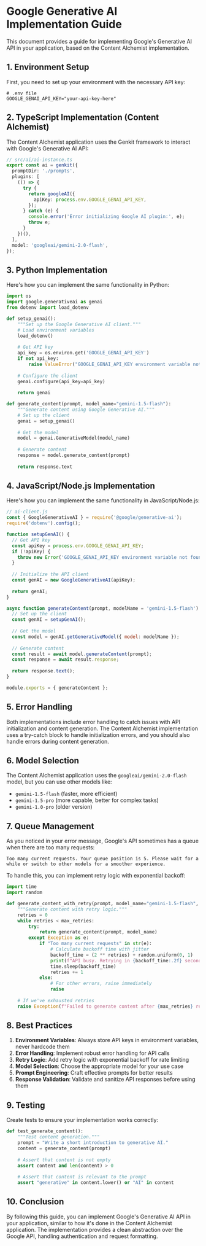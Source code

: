 # Google Generative AI Implementation Guide

This document provides a guide for implementing Google's Generative AI API in your application, based on the Content Alchemist implementation.

## 1. Environment Setup

First, you need to set up your environment with the necessary API key:

```
# .env file
GOOGLE_GENAI_API_KEY="your-api-key-here"
```

## 2. TypeScript Implementation (Content Alchemist)

The Content Alchemist application uses the Genkit framework to interact with Google's Generative AI API:

```typescript
// src/ai/ai-instance.ts
export const ai = genkit({
  promptDir: './prompts',
  plugins: [
    (() => {
      try {
        return googleAI({
          apiKey: process.env.GOOGLE_GENAI_API_KEY,
        });
      } catch (e) {
        console.error('Error initializing Google AI plugin:', e);
        throw e;
      }
    })(),
  ],
  model: 'googleai/gemini-2.0-flash',
});
```

## 3. Python Implementation

Here's how you can implement the same functionality in Python:

```python
import os
import google.generativeai as genai
from dotenv import load_dotenv

def setup_genai():
    """Set up the Google Generative AI client."""
    # Load environment variables
    load_dotenv()
    
    # Get API key
    api_key = os.environ.get('GOOGLE_GENAI_API_KEY')
    if not api_key:
        raise ValueError("GOOGLE_GENAI_API_KEY environment variable not found")
    
    # Configure the client
    genai.configure(api_key=api_key)
    
    return genai

def generate_content(prompt, model_name="gemini-1.5-flash"):
    """Generate content using Google Generative AI."""
    # Set up the client
    genai = setup_genai()
    
    # Get the model
    model = genai.GenerativeModel(model_name)
    
    # Generate content
    response = model.generate_content(prompt)
    
    return response.text
```

## 4. JavaScript/Node.js Implementation

Here's how you can implement the same functionality in JavaScript/Node.js:

```javascript
// ai-client.js
const { GoogleGenerativeAI } = require('@google/generative-ai');
require('dotenv').config();

function setupGenAI() {
  // Get API key
  const apiKey = process.env.GOOGLE_GENAI_API_KEY;
  if (!apiKey) {
    throw new Error('GOOGLE_GENAI_API_KEY environment variable not found');
  }
  
  // Initialize the API client
  const genAI = new GoogleGenerativeAI(apiKey);
  
  return genAI;
}

async function generateContent(prompt, modelName = 'gemini-1.5-flash') {
  // Set up the client
  const genAI = setupGenAI();
  
  // Get the model
  const model = genAI.getGenerativeModel({ model: modelName });
  
  // Generate content
  const result = await model.generateContent(prompt);
  const response = await result.response;
  
  return response.text();
}

module.exports = { generateContent };
```

## 5. Error Handling

Both implementations include error handling to catch issues with API initialization and content generation. The Content Alchemist implementation uses a try-catch block to handle initialization errors, and you should also handle errors during content generation.

## 6. Model Selection

The Content Alchemist application uses the `googleai/gemini-2.0-flash` model, but you can use other models like:
- `gemini-1.5-flash` (faster, more efficient)
- `gemini-1.5-pro` (more capable, better for complex tasks)
- `gemini-1.0-pro` (older version)

## 7. Queue Management

As you noticed in your error message, Google's API sometimes has a queue when there are too many requests:

```
Too many current requests. Your queue position is 5. Please wait for a while or switch to other models for a smoother experience.
```

To handle this, you can implement retry logic with exponential backoff:

```python
import time
import random

def generate_content_with_retry(prompt, model_name="gemini-1.5-flash", max_retries=5):
    """Generate content with retry logic."""
    retries = 0
    while retries < max_retries:
        try:
            return generate_content(prompt, model_name)
        except Exception as e:
            if "Too many current requests" in str(e):
                # Calculate backoff time with jitter
                backoff_time = (2 ** retries) + random.uniform(0, 1)
                print(f"API busy. Retrying in {backoff_time:.2f} seconds...")
                time.sleep(backoff_time)
                retries += 1
            else:
                # For other errors, raise immediately
                raise
    
    # If we've exhausted retries
    raise Exception(f"Failed to generate content after {max_retries} retries")
```

## 8. Best Practices

1. **Environment Variables**: Always store API keys in environment variables, never hardcode them
2. **Error Handling**: Implement robust error handling for API calls
3. **Retry Logic**: Add retry logic with exponential backoff for rate limiting
4. **Model Selection**: Choose the appropriate model for your use case
5. **Prompt Engineering**: Craft effective prompts for better results
6. **Response Validation**: Validate and sanitize API responses before using them

## 9. Testing

Create tests to ensure your implementation works correctly:

```python
def test_generate_content():
    """Test content generation."""
    prompt = "Write a short introduction to generative AI."
    content = generate_content(prompt)
    
    # Assert that content is not empty
    assert content and len(content) > 0
    
    # Assert that content is relevant to the prompt
    assert "generative" in content.lower() or "AI" in content
```

## 10. Conclusion

By following this guide, you can implement Google's Generative AI API in your application, similar to how it's done in the Content Alchemist application. The implementation provides a clean abstraction over the Google API, handling authentication and request formatting.
